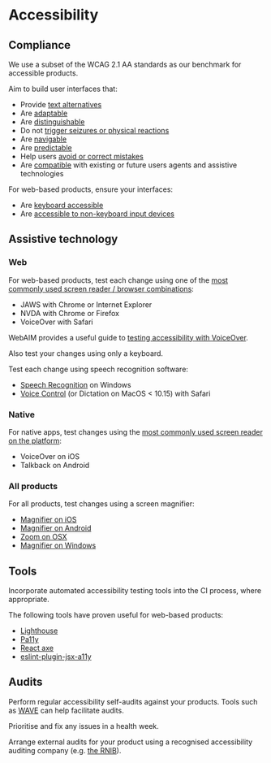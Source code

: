 # Accessibility

## Compliance

We use a subset of the WCAG 2.1 AA standards as our benchmark for accessible products.

Aim to build user interfaces that:

- Provide [text alternatives](https://www.w3.org/TR/WCAG21/#text-alternatives)
- Are [adaptable](https://www.w3.org/TR/WCAG21/#adaptable)
- Are [distinguishable](https://www.w3.org/TR/WCAG21/#distinguishable)
- Do not [trigger seizures or physical reactions](https://www.w3.org/TR/WCAG21/#seizures-and-physical-reactions)
- Are [navigable](https://www.w3.org/TR/WCAG21/#navigable)
- Are [predictable](https://www.w3.org/TR/WCAG21/#navigable)
- Help users [avoid or correct mistakes](https://www.w3.org/TR/WCAG21/#input-assistance)
- Are [compatible][compatible] with existing or future users agents and assistive technologies

[compatible]: https://www.w3.org/TR/WCAG21/#compatible

For web-based products, ensure your interfaces:

- Are [keyboard accessible](https://www.w3.org/TR/WCAG21/#compatible)
- Are [accessible to non-keyboard input devices](https://www.w3.org/TR/WCAG21/#input-modalities)

## Assistive technology

### Web

For web-based products, test each change using one of the [most commonly used screen reader / browser combinations](https://webaim.org/projects/screenreadersurvey8/#browsercombos):

- JAWS with Chrome or Internet Explorer
- NVDA with Chrome or Firefox
- VoiceOver with Safari

WebAIM provides a useful guide to [testing accessibility with VoiceOver](https://webaim.org/articles/voiceover/).

Also test your changes using only a keyboard.

Test each change using speech recognition software:

- [Speech Recognition][speech-recognition] on Windows
- [Voice Control][voice-control] (or Dictation on MacOS < 10.15) with Safari

[speech-recognition]: https://support.microsoft.com/en-gb/help/12427
[voice-control]: https://support.apple.com/en-gb/guide/mac-help/mh40719/10.15/mac/10.15

### Native

For native apps, test changes using the [most commonly used screen reader on the platform](https://webaim.org/projects/screenreadersurvey8/#mobilescreenreaders):

- VoiceOver on iOS
- Talkback on Android

### All products

For all products, test changes using a screen magnifier:

- [Magnifier on iOS](https://support.apple.com/en-gb/HT209517)
- [Magnifier on Android](https://support.google.com/accessibility/android/answer/6006949?hl=en-GB)
- [Zoom on OSX](https://support.apple.com/en-gb/guide/mac-help/mh40579/10.15/mac/10.15)
- [Magnifier on Windows](https://support.microsoft.com/en-gb/help/11542/windows-use-magnifier-to-make-things-easier-to-see)

## Tools

Incorporate automated accessibility testing tools into the CI process, where appropriate.

The following tools have proven useful for web-based products:

- [Lighthouse](https://developers.google.com/web/tools/lighthouse)
- [Pa11y](https://pa11y.org/)
- [React axe](https://github.com/dequelabs/react-axe)
- [eslint-plugin-jsx-a11y](https://www.npmjs.com/package/eslint-plugin-jsx-a11y)

## Audits

Perform regular accessibility self-audits against your products. Tools such as [WAVE](https://wave.webaim.org/) can help facilitate audits.

Prioritise and fix any issues in a health week.

Arrange external audits for your product using a recognised accessibility auditing company (e.g. [the RNIB](https://www.rnib.org.uk/rnib-business/website-and-apps)).
